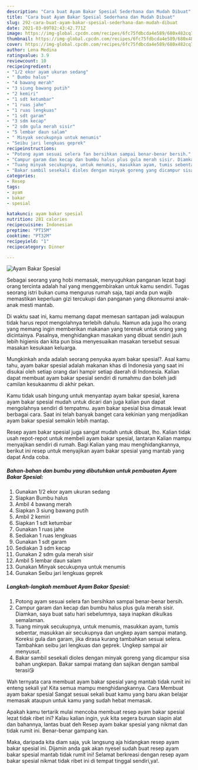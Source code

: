 ```yaml
---
description: "Cara buat Ayam Bakar Spesial Sederhana dan Mudah Dibuat"
title: "Cara buat Ayam Bakar Spesial Sederhana dan Mudah Dibuat"
slug: 292-cara-buat-ayam-bakar-spesial-sederhana-dan-mudah-dibuat
date: 2021-03-09T02:43:42.771Z
image: https://img-global.cpcdn.com/recipes/6fc75fdbcda4e589/680x482cq70/ayam-bakar-spesial-foto-resep-utama.jpg
thumbnail: https://img-global.cpcdn.com/recipes/6fc75fdbcda4e589/680x482cq70/ayam-bakar-spesial-foto-resep-utama.jpg
cover: https://img-global.cpcdn.com/recipes/6fc75fdbcda4e589/680x482cq70/ayam-bakar-spesial-foto-resep-utama.jpg
author: Lena Medina
ratingvalue: 3.9
reviewcount: 10
recipeingredient:
- "1/2 ekor ayam ukuran sedang"
- " Bumbu halus"
- "4 bawang merah"
- "3 siung bawang putih"
- "2 kemiri"
- "1 sdt ketumbar"
- "1 ruas jahe"
- "1 ruas lengkuas"
- "1 sdt garam"
- "3 sdm kecap"
- "2 sdm gula merah sisir"
- "5 lembar daun salam"
- " Minyak secukupnya untuk menumis"
- "Seibu jari lengkuas geprek"
recipeinstructions:
- "Potong ayam sesuai selera fan bersihkan sampai benar-benar bersih."
- "Campur garam dan kecap dan bumbu halus plus gula merah sisir. Diamkan, saya buat satu hari sebelumnya, saya inapkan dikulkas semalaman."
- "Tuang minyak secukupnya, untuk menumis, masukkan ayam, tumis sebentar, masukkan air secukupnya dan ungkep ayam sampai matang. Koreksi gula dan garam, jika dirasa kurang tambahkan sesuai selera. Tambahkan seibu jari lengkuas dan geprek. Ungkep sampai air menyusut."
- "Bakar sambil sesekali dioles dengan minyak goreng yang dicampur sisa bahan ungkepan. Bakar sampai matang dan sajikan dengan sambal terasi😘"
categories:
- Resep
tags:
- ayam
- bakar
- spesial

katakunci: ayam bakar spesial 
nutrition: 281 calories
recipecuisine: Indonesian
preptime: "PT15M"
cooktime: "PT32M"
recipeyield: "1"
recipecategory: Dinner

---
```



![Ayam Bakar Spesial](https://img-global.cpcdn.com/recipes/6fc75fdbcda4e589/680x482cq70/ayam-bakar-spesial-foto-resep-utama.jpg)

Sebagai seorang yang hobi memasak, menyuguhkan panganan lezat bagi orang tercinta adalah hal yang menggembirakan untuk kamu sendiri. Tugas seorang istri bukan cuma mengurus rumah saja, tapi anda pun wajib memastikan keperluan gizi tercukupi dan panganan yang dikonsumsi anak-anak mesti mantab.

Di waktu  saat ini, kamu memang dapat memesan santapan jadi walaupun tidak harus repot mengolahnya terlebih dahulu. Namun ada juga lho orang yang memang ingin memberikan makanan yang terenak untuk orang yang dicintainya. Pasalnya, menghidangkan masakan yang dibuat sendiri jauh lebih higienis dan kita pun bisa menyesuaikan masakan tersebut sesuai masakan kesukaan keluarga. 



Mungkinkah anda adalah seorang penyuka ayam bakar spesial?. Asal kamu tahu, ayam bakar spesial adalah makanan khas di Indonesia yang saat ini disukai oleh setiap orang dari hampir setiap daerah di Indonesia. Kalian dapat membuat ayam bakar spesial sendiri di rumahmu dan boleh jadi camilan kesukaanmu di akhir pekan.

Kamu tidak usah bingung untuk menyantap ayam bakar spesial, karena ayam bakar spesial mudah untuk dicari dan juga kalian pun dapat mengolahnya sendiri di tempatmu. ayam bakar spesial bisa dimasak lewat berbagai cara. Saat ini telah banyak banget cara kekinian yang menjadikan ayam bakar spesial semakin lebih mantap.

Resep ayam bakar spesial juga sangat mudah untuk dibuat, lho. Kalian tidak usah repot-repot untuk membeli ayam bakar spesial, lantaran Kalian mampu menyajikan sendiri di rumah. Bagi Kalian yang mau menghidangkannya, berikut ini resep untuk menyajikan ayam bakar spesial yang mantab yang dapat Anda coba.

<!--inarticleads1-->

##### Bahan-bahan dan bumbu yang dibutuhkan untuk pembuatan Ayam Bakar Spesial:

1. Gunakan 1/2 ekor ayam ukuran sedang
1. Siapkan  Bumbu halus
1. Ambil 4 bawang merah
1. Siapkan 3 siung bawang putih
1. Ambil 2 kemiri
1. Siapkan 1 sdt ketumbar
1. Gunakan 1 ruas jahe
1. Sediakan 1 ruas lengkuas
1. Gunakan 1 sdt garam
1. Sediakan 3 sdm kecap
1. Gunakan 2 sdm gula merah sisir
1. Ambil 5 lembar daun salam
1. Gunakan  Minyak secukupnya untuk menumis
1. Gunakan Seibu jari lengkuas geprek




<!--inarticleads2-->

##### Langkah-langkah membuat Ayam Bakar Spesial:

1. Potong ayam sesuai selera fan bersihkan sampai benar-benar bersih.
1. Campur garam dan kecap dan bumbu halus plus gula merah sisir. Diamkan, saya buat satu hari sebelumnya, saya inapkan dikulkas semalaman.
1. Tuang minyak secukupnya, untuk menumis, masukkan ayam, tumis sebentar, masukkan air secukupnya dan ungkep ayam sampai matang. Koreksi gula dan garam, jika dirasa kurang tambahkan sesuai selera. Tambahkan seibu jari lengkuas dan geprek. Ungkep sampai air menyusut.
1. Bakar sambil sesekali dioles dengan minyak goreng yang dicampur sisa bahan ungkepan. Bakar sampai matang dan sajikan dengan sambal terasi😘




Wah ternyata cara membuat ayam bakar spesial yang mantab tidak rumit ini enteng sekali ya! Kita semua mampu menghidangkannya. Cara Membuat ayam bakar spesial Sangat sesuai sekali buat kamu yang baru akan belajar memasak ataupun untuk kamu yang sudah hebat memasak.

Apakah kamu tertarik mulai mencoba membuat resep ayam bakar spesial lezat tidak ribet ini? Kalau kalian ingin, yuk kita segera buruan siapin alat dan bahannya, lantas buat deh Resep ayam bakar spesial yang nikmat dan tidak rumit ini. Benar-benar gampang kan. 

Maka, daripada kita diam saja, yuk langsung aja hidangkan resep ayam bakar spesial ini. Dijamin anda gak akan nyesel sudah buat resep ayam bakar spesial mantab tidak rumit ini! Selamat berkreasi dengan resep ayam bakar spesial nikmat tidak ribet ini di tempat tinggal sendiri,ya!.

